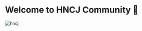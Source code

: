 # Welcome to HNCJ Community 👏

![hncj](https://www.hncj.edu.cn/_mediafile/hncj/2012/01/11/4yda94zcgn.jpg)
